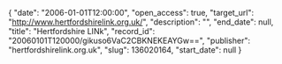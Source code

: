 {
  "date": "2006-01-01T12:00:00", 
  "open_access": true, 
  "target_url": "http://www.hertfordshirelink.org.uk/", 
  "description": "", 
  "end_date": null, 
  "title": "Hertfordshire LINk", 
  "record_id": "20060101T120000/gikuso6VaC2CBKNEKEAYGw==", 
  "publisher": "hertfordshirelink.org.uk", 
  "slug": 136020164, 
  "start_date": null
}

